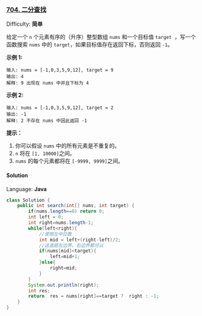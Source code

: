 ### [704\. 二分查找](https://leetcode-cn.com/problems/binary-search/)

Difficulty: **简单**


给定一个 `n` 个元素有序的（升序）整型数组 `nums` 和一个目标值 `target`  ，写一个函数搜索 `nums` 中的 `target`，如果目标值存在返回下标，否则返回 `-1`。

**示例 1:**

```
输入: nums = [-1,0,3,5,9,12], target = 9
输出: 4
解释: 9 出现在 nums 中并且下标为 4
```

**示例 2:**

```
输入: nums = [-1,0,3,5,9,12], target = 2
输出: -1
解释: 2 不存在 nums 中因此返回 -1
```

**提示：**

1.  你可以假设 `nums` 中的所有元素是不重复的。
2.  `n` 将在 `[1, 10000]`之间。
3.  `nums` 的每个元素都将在 `[-9999, 9999]`之间。


#### Solution

Language: **Java**

```java
class Solution {
    public int search(int[] nums, int target) {
        if(nums.length==0) return 0;
        int left = 0;
        int right=nums.length-1;
        while(left<right){
            //使用左中位数
            int mid = left+(right-left)/2;
            //这道题左边界、右边界都可以
            if(nums[mid]<target){
                left=mid+1;
            }else{
                right=mid;
            }
        }
        System.out.println(right);
        int res;
        return  res = nums[right]==target ?  right : -1;   
    }
}
​
```